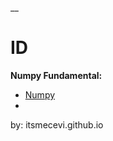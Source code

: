 __

# ID

**Numpy Fundamental:** 
* [Numpy](https://colab.research.google.com/drive/1SfkE06kTc8xTVXcaWMDupu9zc7cQK-wL?usp=sharing)
* 
by: itsmecevi.github.io
